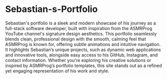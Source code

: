 # Sebastian-s-Portfolio

Sebastian's portfolio is a sleek and modern showcase of his journey as a full-stack software developer, built with inspiration from the ASMRProg YouTube channel's signature design aesthetics. This portfolio seamlessly blends clean, professional design with the smooth, calming feel that ASMRProg is known for, offering subtle animations and intuitive navigation. It highlights Sebastian’s unique projects, such as dynamic web applications and innovative tools, alongside easy access to his GitHub, Instagram, and contact information. Whether you're exploring his creative solutions or inspired by ASMRProg’s portfolio templates, this site stands out as a refined yet engaging representation of his work and style.
